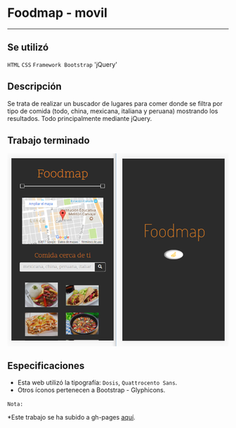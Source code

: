 # Foodmap - movil

***
## Se utilizó

`HTML`   `CSS` `Framework Bootstrap` 'jQuery'


## Descripción

Se trata de realizar un buscador de lugares para comer donde se filtra por
tipo de comida (todo, china, mexicana, italiana y peruana) mostrando los
resultados. Todo principalmente mediante jQuery.

## Trabajo terminado

![mobile-versión](assets/docs/food.png)


## Especificaciones

* Esta web utilizó la tipografía: `Dosis`, `Quattrocento Sans`.
* Otros íconos pertenecen a Bootstrap - Glyphicons.

`Nota:`

*Este trabajo se ha subido a gh-pages [aquí](https://yaniraab.github.io/foodmap-movil/).
